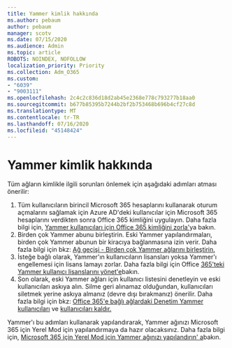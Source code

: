 ```yaml
---
title: Yammer kimlik hakkında
ms.author: pebaum
author: pebaum
manager: scotv
ms.date: 07/15/2020
ms.audience: Admin
ms.topic: article
ROBOTS: NOINDEX, NOFOLLOW
localization_priority: Priority
ms.collection: Adm_O365
ms.custom:
- "6039"
- "9003111"
ms.openlocfilehash: 2c4c2c836d18d2ab45e2368e778c793277b18aa0
ms.sourcegitcommit: b677b85395b7244b2bf2b753468b696b4cf27c8d
ms.translationtype: MT
ms.contentlocale: tr-TR
ms.lasthandoff: 07/16/2020
ms.locfileid: "45148424"
---
```

# <a name="about-identity-in-yammer"></a>Yammer kimlik hakkında

Tüm ağların kimlikle ilgili sorunları önlemek için aşağıdaki adımları atması önerilir:

1. Tüm kullanıcıların birincil Microsoft 365 hesaplarını kullanarak oturum açmalarını sağlamak için Azure AD'deki kullanıcılar için Microsoft 365 hesaplarını verdikten sonra Office 365 kimliğini uygulayın. Daha fazla bilgi için, [Yammer kullanıcıları için Office 365 kimliğini zorla'](https://docs.microsoft.com/yammer/configure-your-yammer-network/enforce-office-365-identity)ya bakın.
2. Birden çok Yammer abunu birleştirin. Eski Yammer yapılandırmaları, birden çok Yammer abunun bir kiracıya bağlanmasına izin verir. Daha fazla bilgi için bkz: [Ağ geçişi - Birden çok Yammer ağlarını birleştirin.](https://docs.microsoft.com/yammer/configure-your-yammer-network/consolidate-multiple-yammer-networks)
3. İsteğe bağlı olarak, Yammer'ın kullanıcıların lisansları yoksa Yammer'ı engellemesi için lisans lamayı zorlar. Daha fazla bilgi için Office [365'teki Yammer kullanıcı lisanslarını yönet'e](https://docs.microsoft.com/yammer/manage-yammer-users/manage-yammer-licenses-in-office-365)bakın.
4. Son olarak, eski Yammer ağları için kullanıcı listesini denetleyin ve eski kullanıcıları askıya alın. Silme geri alınamaz olduğundan, kullanıcıları siletmek yerine askıya almanız (devre dışı bırakmanız) önerilir. Daha fazla bilgi için bkz: [Office 365'e bağlı ağlardaki Denetim Yammer kullanıcıları](https://docs.microsoft.com/yammer/manage-yammer-users/audit-users-connected-to-office-365) ve [kullanıcıları kaldır.](https://docs.microsoft.com/yammer/manage-yammer-users/add-block-or-remove-users#remove-users)

Yammer'ı bu adımları kullanarak yapılandırarak, Yammer ağınızı Microsoft 365 için Yerel Mod için yapılandırmaya da hazır olacaksınız. Daha fazla bilgi için, [Microsoft 365 için Yerel Mod için Yammer ağınızı yapılandırın' a](https://docs.microsoft.com/yammer/configure-your-yammer-network/native-mode)bakın.